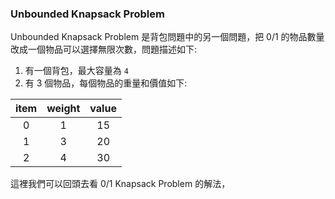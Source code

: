 ### Unbounded Knapsack Problem

Unbounded Knapsack Problem 是背包問題中的另一個問題，把 0/1 的物品數量改成一個物品可以選擇無限次數，問題描述如下:

1. 有一個背包，最大容量為 `4`
2. 有 3 個物品，每個物品的重量和價值如下:

| item | weight | value |
|:---:|:---:|:---:|
| 0 | 1 | 15 |
| 1 | 3 | 20 |
| 2 | 4 | 30 |

這裡我們可以回頭去看 0/1 Knapsack Problem 的解法，